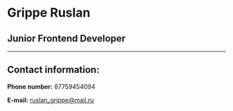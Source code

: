 # Grippe Ruslan

## Junior Frontend Developer

----------

## Contact information:

**Phone number:** 87759454094 

**E-mail:** ruslan_grippe@mail.ru